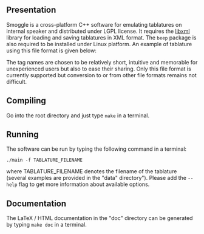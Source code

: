 Presentation
------------
Smoggle is a cross-platform C++ software for emulating tablatures on internal speaker and distributed under LGPL license. It requires the [libxml](http://www.xmlsoft.org/) library for loading and saving tablatures in XML format. The `beep` package is also required to be installed under Linux platform. An example of tablature using this file format is given below:

<?xml version="1.0" encoding="UTF-8"?>
<score tempo="150" name="My music score">
  <block loops="2">
    <block>
      <note value="C,4" />
      <note value="D,4" />
      <note value="E,4" />
      <note value="F,4" />
      <note value="G,4" />
      <note value="A,4" />
      <note value="B,4" />
    </block>
    <pause duration="3.0" />
    <block>
      <note value="B,5" />
      <note value="A,5" />
      <note value="G,5" />
      <note value="F,5" />
      <note value="E,5" />
      <note value="D,5" />
      <note value="C,5" />
    </block>
    <pause duration="3.0" />
  </block>
</score>

The tag names are chosen to be relatively short, intuitive and memorable for unexperienced users but also to ease their sharing. Only this file format is currently supported but conversion to or from other file formats remains not difficult.

Compiling
---------
Go into the root directory and just type `make` in a terminal. 

Running
-------
The software can be run by typing the following command in a terminal:

`./main -f TABLATURE_FILENAME`

where TABLATURE_FILENAME denotes the filename of the tablature (several examples are provided in the "data" directory"). Please add the `--help` flag to get more information about available options.

Documentation
-------------
The LaTeX / HTML documentation in the "doc" directory can be generated by typing `make doc` in a terminal.
